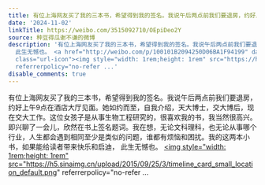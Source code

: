 ```yaml
---
title: 有位上海网友买了我的三本书，希望得到我的签名。我说午后两点前我们要退房，约好上午9点在酒店大厅见面。她如约而至，自我介绍，天大博士，交大博后，现在交大...
date: '2024-11-02'
linkTitle: https://weibo.com/3515092710/OEpiDeo2Y
source: 种豆得瓜谢不谦的微博
description: '有位上海网友买了我的三本书，希望得到我的签名。我说午后两点前我们要退房，约好上午9点在酒店大厅见面。她如约而至，自我介绍，天大博士，交大博后，现在交大工作。这位女孩子是从事生物工程研究的，很喜欢我的书，我当然很高兴。即兴聊了一会儿，欣然在书上签名题词。我在想，无论文科理科，也无论从事哪个行业，人生都会遇到相同至少是类似的问题，谁都有烦恼和困扰。我的这两本小书，如果能给读者带来快乐和启迪，
  此生无憾也。 <a href="http://weibo.com/p/100101B2094250D06BA1F94199" data-hide=""><span
  class="url-icon"><img style="width: 1rem;height: 1rem" src="https://h5.sinaimg.cn/upload/2015/09/25/3/timeline_card_small_location_default.png"
  referrerpolicy="no-refer ...'
disable_comments: true
---
```

有位上海网友买了我的三本书，希望得到我的签名。我说午后两点前我们要退房，约好上午9点在酒店大厅见面。她如约而至，自我介绍，天大博士，交大博后，现在交大工作。这位女孩子是从事生物工程研究的，很喜欢我的书，我当然很高兴。即兴聊了一会儿，欣然在书上签名题词。我在想，无论文科理科，也无论从事哪个行业，人生都会遇到相同至少是类似的问题，谁都有烦恼和困扰。我的这两本小书，如果能给读者带来快乐和启迪， 此生无憾也。 <a href="http://weibo.com/p/100101B2094250D06BA1F94199" data-hide=""><span class="url-icon"><img style="width: 1rem;height: 1rem" src="https://h5.sinaimg.cn/upload/2015/09/25/3/timeline_card_small_location_default.png" referrerpolicy="no-refer ...